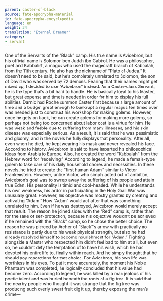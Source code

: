 ```yaml
---
parent: caster-of-black
source: fate-apocrypha-material
id: fate-apocrypha-encyclopedia
language: en
weight: 34
translation: "Eternal Dreamer"
category:
- servant
---
```


One of the Servants of the “Black” camp. His true name is Avicebron, but his official name is Solomon ben Judah ibn Gabirol. He was a philosopher, poet and Kabbalist, a magus who used the magecraft branch of Kabbalah, from the 11th century. He also has the nickname of “Plato of Judea.”
It doesn’t need to be said, but he’s completely unrelated to Solomon, the son of David who was served by 72 demons. Fearing that their names might get mixed up, I decided to use “Avicebron” instead.
As a Caster-class Servant, he is the type that’s a bit hard to handle. He is basically loyal to his Master, but great expense and time is needed in order for him to display his full abilities. Darnic had Roche summon Caster first because a large amount of time and a budget great enough to bankrupt a regular magus ten times over was needed just to construct his workshop for making golems. However, once he gets on track, he can create golems for making more golems, so perhaps not being too concerned about labor cost is a virtue for him.
He was weak and feeble due to suffering from many illnesses, and his skin disease was especially serious. As a result, it is said that he was pessimistic and gloomy, and in the novels he fully displays that personality. After all, even when he died, he kept wearing his mask and never revealed his face.
According to history, Avicebron is said to have imparted his philosophical ideas from Arabia to Europe. Also, he created the word “Kabbalah” from the Hebrew word for “receiving.”
According to legend, he made a female-type golem to take care of his daily household chores and necessities. In these novels, he tried to create the “first human Adam,” similar to Victor Frankenstein. However, unlike Victor, who simply acted out of ambition, Avicebron’s goal was to sweep away the suffering of his people and attain true Eden.
His personality is timid and cool-headed. While he understands his own weakness, his ardor in participating in the Holy Grail War was unusually great. However, his objective was mostly granted by creating and activating “Adam.” How “Adam” would act after that was something unrelated to him.
Even if he was destroyed, Avicebron would merely accept that result.
The reason he joined sides with the “Red” camp is, rather than for the sake of self-protection, because his objective wouldn’t be achieved if he remained with the “Black” camp, so he chose the better choice.
The reason he was pierced by Archer of “Black”’s arrow with practically no resistance is partly due to his weak physical strength, but also he had already resolved himself to become nourishment for “Adam.” Fighting alongside a Master who respected him didn’t feel bad to him at all, but even so, he couldn’t defy the temptation of to have his wish, which he had devoted his entire life to, finally within reach. And he simply thought that he should pay reparations for that choice. For Avicebron, his own life was worthless in his eyes. To put it more accurately, the moment his Noble Phantasm was completed, he logically concluded that his value had become zero.
According to legend, he was killed by a man jealous of his poetic talent and was buried beneath the roots of a fig tree. It is said that the nearby people who thought it was strange that the fig tree was producing such overly sweet fruit dig it up, thereby exposing the man’s crime—
